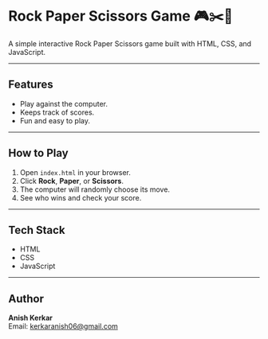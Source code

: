 # Rock Paper Scissors Game 🎮✂️📄

A simple interactive Rock Paper Scissors game built with HTML, CSS, and JavaScript.

---

## Features

- Play against the computer.
- Keeps track of scores.
- Fun and easy to play.

---

## How to Play

1. Open `index.html` in your browser.
2. Click **Rock**, **Paper**, or **Scissors**.
3. The computer will randomly choose its move.
4. See who wins and check your score.

---

## Tech Stack

- HTML
- CSS
- JavaScript

---

## Author

**Anish Kerkar**  
Email: kerkaranish06@gmail.com
